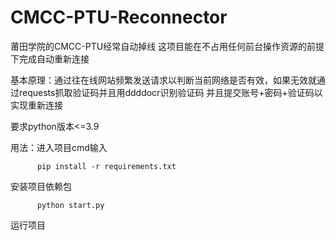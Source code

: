 # CMCC-PTU-Reconnector
 莆田学院的CMCC-PTU经常自动掉线 这项目能在不占用任何前台操作资源的前提下完成自动重新连接
 
基本原理：通过往在线网站频繁发送请求以判断当前网络是否有效，如果无效就通过requests抓取验证码并且用ddddocr识别验证码 并且提交账号+密码+验证码以实现重新连接

要求python版本<=3.9

用法：进入项目cmd输入

```
	  pip install -r requirements.txt
```

安装项目依赖包
```
	  python start.py
```
 运行项目
